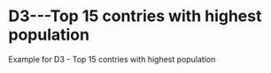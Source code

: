 # D3---Top 15 contries with highest population
Example for D3 - Top 15 contries with highest population
